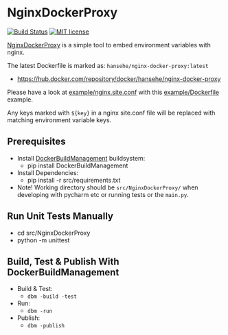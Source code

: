# NginxDockerProxy

[![Build Status](https://travis-ci.com/hansehe/NginxDockerProxy.svg?branch=master)](https://travis-ci.com/hansehe/NginxDockerProxy)
[![MIT license](http://img.shields.io/badge/license-MIT-brightgreen.svg)](http://opensource.org/licenses/MIT)

[NginxDockerProxy](https://github.com/hansehe/NginxDockerProxy) is a simple tool to embed environment variables with nginx.

The latest Dockerfile is marked as: `hansehe/nginx-docker-proxy:latest`
- https://hub.docker.com/repository/docker/hansehe/nginx-docker-proxy

Please have a look at [example/nginx.site.conf](./example/nginx.site.conf) with this [example/Dockerfile](example/Dockerfile) example.

Any keys marked with `${key}` in a nginx site.conf file will be replaced with matching environment variable keys.

## Prerequisites
- Install [DockerBuildManagement](https://github.com/DIPSAS/DockerBuildManagement) buildsystem:
    - pip install DockerBuildManagement
- Install Dependencies:
    - pip install -r src/requirements.txt
- Note! Working directory should be `src/NginxDockerProxy/` when developing with pycharm etc or running tests or the `main.py`.

## Run Unit Tests Manually
- cd src/NginxDockerProxy
- python -m unittest

## Build, Test & Publish With DockerBuildManagement
- Build & Test:
    - `dbm -build -test`
- Run:
    - `dbm -run`
- Publish:
    - `dbm -publish`
